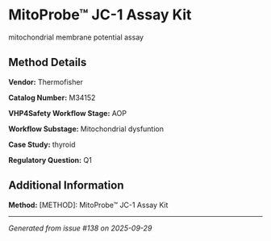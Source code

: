 # MitoProbe™ JC-1 Assay Kit

mitochondrial membrane potential assay

## Method Details

**Vendor:** Thermofisher

**Catalog Number:** M34152

**VHP4Safety Workflow Stage:** AOP

**Workflow Substage:** Mitochondrial dysfuntion

**Case Study:** thyroid

**Regulatory Question:** Q1

## Additional Information

**Method:** [METHOD]: MitoProbe™ JC-1 Assay Kit

---

*Generated from issue #138 on 2025-09-29*
